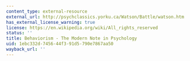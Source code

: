 ```yaml
---
content_type: external-resource
external_url: http://psychclassics.yorku.ca/Watson/Battle/watson.htm
has_external_license_warning: true
license: https://en.wikipedia.org/wiki/All_rights_reserved
status: ''
title: Behaviorism - The Modern Note in Psychology
uid: 1ebc332d-7456-44f3-91d5-790e7867aa50
wayback_url: ''
---
```


